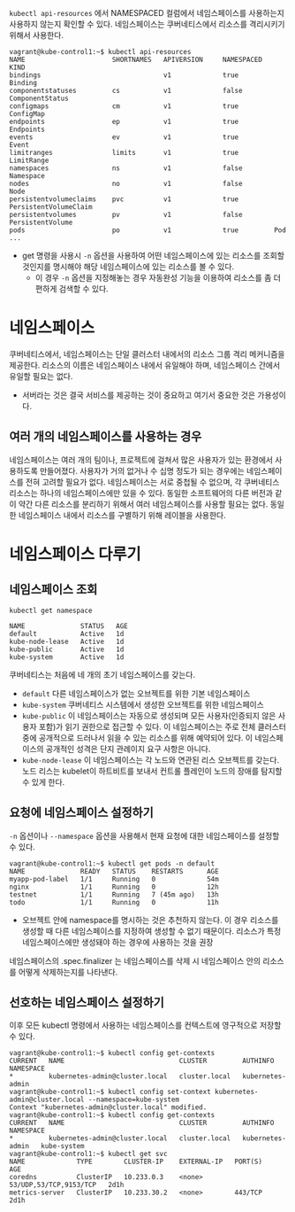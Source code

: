 `kubectl api-resources` 에서 NAMESPACED 컬럼에서 네임스페이스를 사용하는지 사용하지 않는지 확인할 수 있다. 네임스페이스는 쿠버네티스에서 리소스를 격리시키기 위해서 사용한다.
```
vagrant@kube-control1:~$ kubectl api-resources 
NAME                      SHORTNAMES   APIVERSION     NAMESPACED   KIND
bindings                               v1             true         Binding
componentstatuses         cs           v1             false        ComponentStatus
configmaps                cm           v1             true         ConfigMap
endpoints                 ep           v1             true         Endpoints
events                    ev           v1             true         Event
limitranges               limits       v1             true         LimitRange
namespaces                ns           v1             false        Namespace
nodes                     no           v1             false        Node
persistentvolumeclaims    pvc          v1             true         PersistentVolumeClaim
persistentvolumes         pv           v1             false        PersistentVolume
pods                      po           v1             true         Pod
...
```
- get 명령을 사용시 `-n` 옵션을 사용하여 어떤 네임스페이스에 있는 리소스를 조회할 것인지를 명시해야 해당 네임스페이스에 있는 리소스를 볼 수 있다. 
	- 이 경우 `-n` 옵션을 지정해놓는 경우 자동완성 기능을 이용하여 리소스를 좀 더 편하게 검색할 수 있다. 

# 네임스페이스
쿠버네티스에서, 네임스페이스는 단일 클러스터 내에서의 리소스 그룹 격리 메커니즘을 제공한다. 리소스의 이름은 네임스페이스 내에서 유일해야 하며, 네임스페이스 간에서 유일할 필요는 없다. 
- 서버라는 것은 결국 서비스를 제공하는 것이 중요하고 여기서 중요한 것은 가용성이다. 

## 여러 개의 네임스페이스를 사용하는 경우
네임스페이스는 여러 개의 팀이나, 프로젝트에 걸쳐서 많은 사용자가 있는 환경에서 사용하도록 만들어졌다. 사용자가 거의 없거나 수 십명 정도가 되는 경우에는 네임스페이스를 전혀 고려할 필요가 없다. 
네임스페이스는 서로 중첩될 수 없으며, 각 쿠버네티스 리소스는 하나의 네임스페이스에만 있을 수 있다. 
동일한 소프트웨어의 다른 버전과 같이 약간 다른 리소스를 분리하기 위해서 여러 네임스페이스를 사용할 필요는 없다. 동일한 네임스페이스 내에서 리소스를 구별하기 위해 레이블을 사용한다. 

# 네임스페이스 다루기
## 네임스페이스 조회
```
kubectl get namespace
```

```
NAME              STATUS   AGE
default           Active   1d
kube-node-lease   Active   1d
kube-public       Active   1d
kube-system       Active   1d
```

쿠버네티스는 처음에 네 개의 초기 네임스페이스를 갖는다.

-   `default` 다른 네임스페이스가 없는 오브젝트를 위한 기본 네임스페이스
-   `kube-system` 쿠버네티스 시스템에서 생성한 오브젝트를 위한 네임스페이스
-   `kube-public` 이 네임스페이스는 자동으로 생성되며 모든 사용자(인증되지 않은 사용자 포함)가 읽기 권한으로 접근할 수 있다. 이 네임스페이스는 주로 전체 클러스터 중에 공개적으로 드러나서 읽을 수 있는 리소스를 위해 예약되어 있다. 이 네임스페이스의 공개적인 성격은 단지 관례이지 요구 사항은 아니다.
-   `kube-node-lease` 이 네임스페이스는 각 노드와 연관된 리스 오브젝트를 갖는다. 노드 리스는 kubelet이 하트비트를 보내서 컨트롤 플레인이 노드의 장애를 탐지할 수 있게 한다.

## 요청에 네임스페이스 설정하기
`-n` 옵션이나 `--namespace` 옵션을 사용해서 현재 요청에 대한 네임스페이스를 설정할 수 있다.
```
vagrant@kube-control1:~$ kubectl get pods -n default 
NAME              READY   STATUS    RESTARTS      AGE
myapp-pod-label   1/1     Running   0             54m
nginx             1/1     Running   0             12h
testnet           1/1     Running   7 (45m ago)   13h
todo              1/1     Running   0             11h
```
- 오브젝트 안에 namespace를 명시하는 것은 추천하지 않는다. 이 경우 리소스를 생성할 때 다른 네임스페이스를 지정하여 생성할 수 없기 때문이다. 리소스가 특정 네임스페이스에만 생성돼야 하는 경우에 사용하는 것을 권장

네임스페이스의 .spec.finalizer 는 네임스페이스를 삭제 시 네임스페이스 안의 리소스를 어떻게 삭제하는지를 나타낸다. 

## 선호하는 네임스페이스 설정하기
이후 모든 kubectl 명령에서 사용하는 네임스페이스를 컨텍스트에 영구적으로 저장할 수 있다.
```
vagrant@kube-control1:~$ kubectl config get-contexts
CURRENT   NAME                             CLUSTER         AUTHINFO           NAMESPACE
*         kubernetes-admin@cluster.local   cluster.local   kubernetes-admin   
vagrant@kube-control1:~$ kubectl config set-context kubernetes-admin@cluster.local --namespace=kube-system
Context "kubernetes-admin@cluster.local" modified.
vagrant@kube-control1:~$ kubectl config get-contexts
CURRENT   NAME                             CLUSTER         AUTHINFO           NAMESPACE
*         kubernetes-admin@cluster.local   cluster.local   kubernetes-admin   kube-system
vagrant@kube-control1:~$ kubectl get svc
NAME             TYPE        CLUSTER-IP    EXTERNAL-IP   PORT(S)                  AGE
coredns          ClusterIP   10.233.0.3    <none>        53/UDP,53/TCP,9153/TCP   2d1h
metrics-server   ClusterIP   10.233.30.2   <none>        443/TCP                  2d1h

```